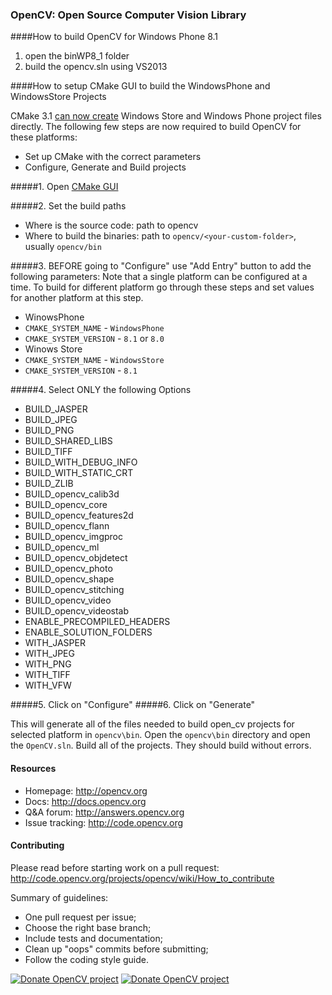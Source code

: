 ### OpenCV: Open Source Computer Vision Library

####How to build OpenCV for Windows Phone 8.1
1. open the binWP8_1 folder
2. build the opencv.sln using VS2013

####How to setup CMake GUI to build the WindowsPhone and WindowsStore Projects

CMake 3.1 [can now create](http://blogs.msdn.com/b/uk_faculty_connection/archive/2014/07/29/cmake-for-windows-store-and-windows-phone-apps.aspx) Windows Store and Windows Phone project files directly. The following few steps are now required to build OpenCV for these platforms:

* Set up CMake with the correct parameters
* Configure, Generate and Build projects

#####1. Open [CMake GUI](http://www.cmake.org/download/)

#####2. Set the build paths
* Where is the source code: path to opencv
* Where to build the binaries: path to ```opencv/<your-custom-folder>```, usually ```opencv/bin```

#####3. BEFORE going to "Configure" use "Add Entry" button to add the following parameters:
Note that a single platform can be configured at a time. To build for different platform go through these steps and set values for another platform at this step.
- WinowsPhone
 - ```CMAKE_SYSTEM_NAME``` - ```WindowsPhone```
 - ```CMAKE_SYSTEM_VERSION``` - ```8.1``` or ```8.0```
- Winows Store
 - ```CMAKE_SYSTEM_NAME``` - ```WindowsStore```
 - ```CMAKE_SYSTEM_VERSION``` - ```8.1```

#####4. Select ONLY the following Options

* BUILD_JASPER
* BUILD_JPEG
* BUILD_PNG
* BUILD_SHARED_LIBS
* BUILD_TIFF
* BUILD_WITH_DEBUG_INFO
* BUILD_WITH_STATIC_CRT
* BUILD_ZLIB
* BUILD_opencv_calib3d
* BUILD_opencv_core
* BUILD_opencv_features2d
* BUILD_opencv_flann
* BUILD_opencv_imgproc
* BUILD_opencv_ml
* BUILD_opencv_objdetect
* BUILD_opencv_photo
* BUILD_opencv_shape
* BUILD_opencv_stitching
* BUILD_opencv_video
* BUILD_opencv_videostab
* ENABLE_PRECOMPILED_HEADERS
* ENABLE_SOLUTION_FOLDERS
* WITH_JASPER
* WITH_JPEG
* WITH_PNG
* WITH_TIFF
* WITH_VFW

#####5. Click on "Configure"
#####6. Click on "Generate"

This will generate all of the files needed to build open_cv projects for selected platform in ```opencv\bin```. Open the ```opencv\bin``` directory and open the ```OpenCV.sln```. Build all of the projects. They should build without errors.

#### Resources

* Homepage: <http://opencv.org>
* Docs: <http://docs.opencv.org>
* Q&A forum: <http://answers.opencv.org>
* Issue tracking: <http://code.opencv.org>

#### Contributing

Please read before starting work on a pull request: <http://code.opencv.org/projects/opencv/wiki/How_to_contribute>

Summary of guidelines:

* One pull request per issue;
* Choose the right base branch;
* Include tests and documentation;
* Clean up "oops" commits before submitting;
* Follow the coding style guide.

[![Donate OpenCV project](http://opencv.org/wp-content/uploads/2013/07/gittip1.png)](https://www.gittip.com/OpenCV/)
[![Donate OpenCV project](http://opencv.org/wp-content/uploads/2013/07/paypal-donate-button.png)](https://www.paypal.com/cgi-bin/webscr?item_name=Donation+to+OpenCV&cmd=_donations&business=accountant%40opencv.org)
